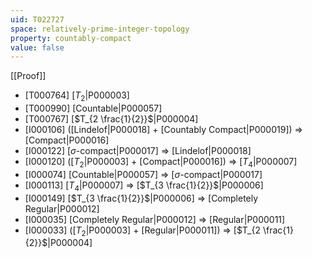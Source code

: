 ```yaml
---
uid: T022727
space: relatively-prime-integer-topology
property: countably-compact
value: false
---
```

[[Proof]]

* [T000764] [$T_2$|P000003]
* [T000990] [Countable|P000057]
* [T000767] [$T_{2 \frac{1}{2}}$|P000004]
* [I000106] ([Lindelof|P000018] + [Countably Compact|P000019]) => [Compact|P000016]
* [I000122] [$\sigma$-compact|P000017] => [Lindelof|P000018]
* [I000120] ([$T_2$|P000003] + [Compact|P000016]) => [$T_4$|P000007]
* [I000074] [Countable|P000057] => [$\sigma$-compact|P000017]
* [I000113] [$T_4$|P000007] => [$T_{3 \frac{1}{2}}$|P000006]
* [I000149] [$T_{3 \frac{1}{2}}$|P000006] => [Completely Regular|P000012]
* [I000035] [Completely Regular|P000012] => [Regular|P000011]
* [I000033] ([$T_2$|P000003] + [Regular|P000011]) => [$T_{2 \frac{1}{2}}$|P000004]

